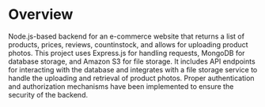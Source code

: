 # Overview

Node.js-based backend for an e-commerce website that returns a list of products, prices, reviews, countinstock, and allows for uploading product photos. This project uses Express.js for handling requests, MongoDB for database storage, and Amazon S3 for file storage. It includes API endpoints for interacting with the database and integrates with a file storage service to handle the uploading and retrieval of product photos. Proper authentication and authorization mechanisms have been implemented to ensure the security of the backend.

